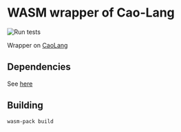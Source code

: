 # WASM wrapper of Cao-Lang

![Run tests](https://github.com/caolo-game/cao-lang-wasm/workflows/Run%20tests/badge.svg)

Wrapper on [CaoLang](https://github.com/caolo-game/cao-lang.git) 

## Dependencies

See [here](https://rustwasm.github.io/book/game-of-life/setup.html)

## Building

```
wasm-pack build
```
